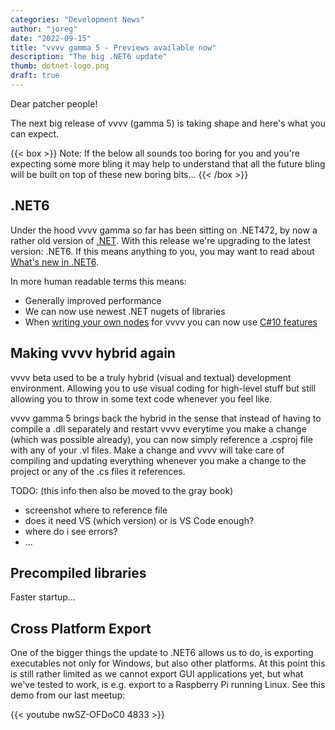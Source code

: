 ```yaml
---
categories: "Development News"
author: "joreg"
date: "2022-09-15"
title: "vvvv gamma 5 - Previews available now"
description: "The big .NET6 update"
thumb: dotnet-logo.png
draft: true
---
```


Dear patcher people!

The next big release of vvvv (gamma 5) is taking shape and here's what you can expect. 

{{< box >}}
Note: If the below all sounds too boring for you and you're expecting some more bling it may help to understand that all the future bling will be built on top of these new boring bits...
{{< /box >}}

## .NET6 
Under the hood vvvv gamma so far has been sitting on .NET472, by now a rather old version of [.NET](https://en.wikipedia.org/wiki/.NET). With this release we're upgrading to the latest version: .NET6. If this means anything to you, you may want to read about [What's new in .NET6](https://docs.microsoft.com/en-us/dotnet/core/whats-new/dotnet-6).

In more human readable terms this means:
- Generally improved performance
- We can now use newest .NET nugets of libraries
- When [writing your own nodes](https://thegraybook.vvvv.org/reference/extending/writing-nodes.html) for vvvv you can now use [C#10 features](https://docs.microsoft.com/en-us/dotnet/csharp/whats-new/csharp-10)

## Making vvvv hybrid again
vvvv beta used to be a truly hybrid (visual and textual) development environment. Allowing you to use visual coding for high-level stuff but still allowing you to throw in some text code whenever you feel like. 

vvvv gamma 5 brings back the hybrid in the sense that instead of having to compile a .dll separately and restart vvvv everytime you make a change (which was possible already), you can now simply reference a .csproj file with any of your .vl files. Make a change and vvvv will take care of compiling and updating everything whenever you make a change to the project or any of the .cs files it references. 

TODO: (this info then also be moved to the gray book) 
- screenshot where to reference file
- does it need VS (which version) or is VS Code enough?
- where do i see errors?
- ...

## Precompiled libraries
Faster startup...

## Cross Platform Export
One of the bigger things the update to .NET6 allows us to do, is exporting executables not only for Windows, but also other platforms. At this point this is still rather limited as we cannot export GUI applications yet, but what we've tested to work, is e.g. export to a Raspberry Pi running Linux. See this demo from our last meetup:

{{< youtube nwSZ-OFDoC0 4833 >}}